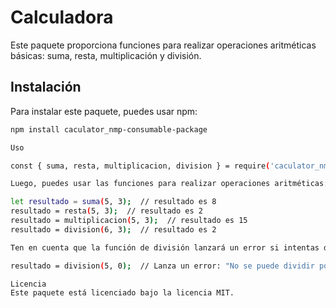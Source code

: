 # Calculadora

Este paquete proporciona funciones para realizar operaciones aritméticas básicas: suma, resta, multiplicación y división.

## Instalación

Para instalar este paquete, puedes usar npm:

```bash
npm install caculator_nmp-consumable-package

Uso

const { suma, resta, multiplicacion, division } = require('caculator_nmp-consumable-package');

Luego, puedes usar las funciones para realizar operaciones aritméticas:

let resultado = suma(5, 3);  // resultado es 8
resultado = resta(5, 3);  // resultado es 2
resultado = multiplicacion(5, 3);  // resultado es 15
resultado = division(6, 3);  // resultado es 2

Ten en cuenta que la función de división lanzará un error si intentas dividir por cero:

resultado = division(5, 0);  // Lanza un error: "No se puede dividir por cero"

Licencia
Este paquete está licenciado bajo la licencia MIT.



